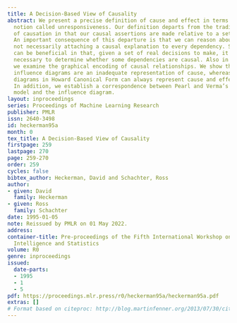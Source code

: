 ```yaml
---
title: A Decision-Based View of Causality
abstract: We present a precise definition of cause and effect in terms of a more fundamental
  notion called unresponsiveness. Our definition departs from the traditional view
  of causation in that our causal assertions are made relative to a set of decisions.
  An important consequence of this departure is that we can reason about cause locally,
  not necessarily attaching a causal explanation to every dependency. Such local reasoning
  can be beneficial in that, given a set of real decisions to make, it may not be
  necessary to determine whether some dependencies are causal. Also in this paper,
  we examine the graphical encoding of causal relationships. We show that ordinary
  influence diagrams are an inadequate representation of cause, whereas influence
  diagrams in Howard Canonical Form can always represent cause and effect accurately.
  In addition, we establish a correspondence between Pearl and Verma’s (1991) causal
  model and the influence diagram.
layout: inproceedings
series: Proceedings of Machine Learning Research
publisher: PMLR
issn: 2640-3498
id: heckerman95a
month: 0
tex_title: A Decision-Based View of Causality
firstpage: 259
lastpage: 270
page: 259-270
order: 259
cycles: false
bibtex_author: Heckerman, David and Schachter, Ross
author:
- given: David
  family: Heckerman
- given: Ross
  family: Schachter
date: 1995-01-05
note: Reissued by PMLR on 01 May 2022.
address:
container-title: Pre-proceedings of the Fifth International Workshop on Artificial
  Intelligence and Statistics
volume: R0
genre: inproceedings
issued:
  date-parts:
  - 1995
  - 1
  - 5
pdf: https://proceedings.mlr.press/r0/heckerman95a/heckerman95a.pdf
extras: []
# Format based on citeproc: http://blog.martinfenner.org/2013/07/30/citeproc-yaml-for-bibliographies/
---
```

